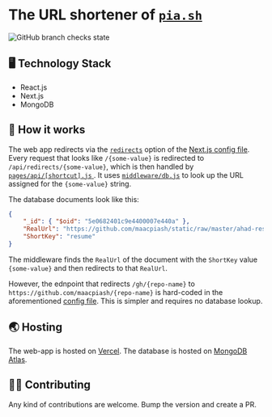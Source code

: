 # The URL shortener of [`pia.sh`](https://pia.sh)

![GitHub branch checks state](https://img.shields.io/github/checks-status/maacpiash/piash-redirect-nextjs/main?label=deployment&logo=github&style=flat-square)
</div>

## 🖥 Technology Stack

- React.js
- Next.js
- MongoDB

## 🧠 How it works

The web app redirects via the [`redirects`](https://nextjs.org/docs/api-reference/next.config.js/redirects) option of the [Next.js config file](/next.config.js). Every request that looks like `/{some-value}` is redirected to `/api/redirects/{some-value}`, which is then handled by [ `pages/api/[shortcut].js` ](/pages/api/[shortcut].js). It uses [`middleware/db.js`](/middleware/db.js) to look up the URL assigned for the `{some-value}` string.

The database documents look like this:

```json
{
    "_id": { "$oid": "5e0682401c9e4400007e440a" },
    "RealUrl": "https://github.com/maacpiash/static/raw/master/ahad-resume.pdf",
    "ShortKey": "resume"
}
```

The middleware finds the `RealUrl` of the document with the `ShortKey` value `{some-value}` and then redirects to that `RealUrl`.

However, the ednpoint that redirects `/gh/{repo-name}` to `https://github.com/maacpiash/{repo-name}` is hard-coded in the aforementioned [config file](/next.config.js). This is simpler and requires no database lookup.

## 🌏 Hosting

The web-app is hosted on [Vercel](https://vercel.com). The database is hosted on [MongoDB Atlas](https://www.mongodb.com/cloud/atlas).

## 🤝🏽 Contributing

Any kind of contributions are welcome. Bump the version and create a PR.
